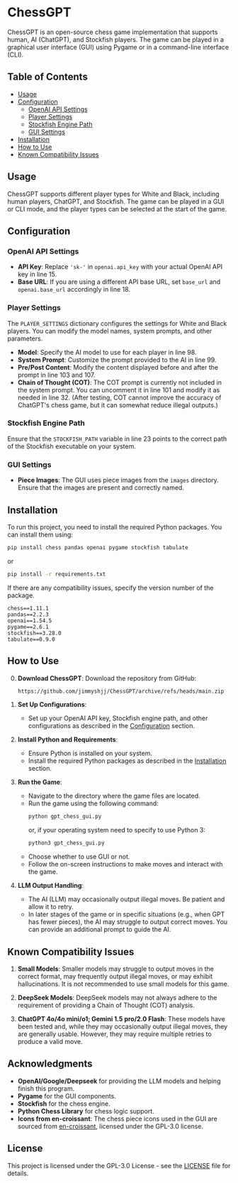 # ChessGPT

ChessGPT is an open-source chess game implementation that supports human, AI (ChatGPT), and Stockfish players. The game can be played in a graphical user interface (GUI) using Pygame or in a command-line interface (CLI).

## Table of Contents

- [Usage](#usage)
- [Configuration](#configuration)
  - [OpenAI API Settings](#openai-api-settings)
  - [Player Settings](#player-settings)
  - [Stockfish Engine Path](#stockfish-engine-path)
  - [GUI Settings](#gui-settings)
- [Installation](#installation)
- [How to Use](#how-to-use)
- [Known Compatibility Issues](#known-compatibility-issues)

## Usage

ChessGPT supports different player types for White and Black, including human players, ChatGPT, and Stockfish. The game can be played in a GUI or CLI mode, and the player types can be selected at the start of the game.

## Configuration

### OpenAI API Settings

- **API Key**: Replace `'sk-'` in `openai.api_key` with your actual OpenAI API key in line 15.
- **Base URL**: If you are using a different API base URL, set `base_url` and `openai.base_url` accordingly in line 18.

### Player Settings

The `PLAYER_SETTINGS` dictionary configures the settings for White and Black players. You can modify the model names, system prompts, and other parameters.

- **Model**: Specify the AI model to use for each player in line 98.
- **System Prompt**: Customize the prompt provided to the AI in line 99.
- **Pre/Post Content**: Modify the content displayed before and after the prompt in line 103 and 107.
- **Chain of Thought (COT)**: The COT prompt is currently not included in the system prompt. You can uncomment it in line 101 and modify it as needed in line 32. (After testing, COT cannot improve the accuracy of ChatGPT's chess game, but it can somewhat reduce illegal outputs.)

### Stockfish Engine Path

Ensure that the `STOCKFISH_PATH` variable in line 23 points to the correct path of the Stockfish executable on your system.

### GUI Settings

- **Piece Images**: The GUI uses piece images from the `images` directory. Ensure that the images are present and correctly named.

## Installation

To run this project, you need to install the required Python packages. You can install them using:

```bash
pip install chess pandas openai pygame stockfish tabulate
```
or
```bash
pip install -r requirements.txt
```

If there are any compatibility issues, specify the version number of the package.
```
chess==1.11.1
pandas==2.2.3
openai==1.54.5
pygame==2.6.1
stockfish==3.28.0
tabulate==0.9.0
```

## How to Use

0. **Download ChessGPT**: Download the repository from GitHub:
   ```bash
   https://github.com/jimmyshjj/ChessGPT/archive/refs/heads/main.zip
   ```

1. **Set Up Configurations**: 
   - Set up your OpenAI API key, Stockfish engine path, and other configurations as described in the [Configuration](#configuration) section.

2. **Install Python and Requirements**:
   - Ensure Python is installed on your system.
   - Install the required Python packages as described in the [Installation](#installation) section.

3. **Run the Game**:
   - Navigate to the directory where the game files are located.
   - Run the game using the following command:
     ```bash
     python gpt_chess_gui.py
     ```
     or, if your operating system need to specify to use Python 3:
     ```bash
     python3 gpt_chess_gui.py
     ```
   - Choose whether to use GUI or not.
   - Follow the on-screen instructions to make moves and interact with the game.

4. **LLM Output Handling**:
   - The AI (LLM) may occasionally output illegal moves. Be patient and allow it to retry.
   - In later stages of the game or in specific situations (e.g., when GPT has fewer pieces), the AI may struggle to output correct moves. You can provide an additional prompt to guide the AI.

## Known Compatibility Issues

1. **Small Models**: Smaller models may struggle to output moves in the correct format, may frequently output illegal moves, or may exhibit hallucinations. It is not recommended to use small models for this game.

2. **DeepSeek Models**: DeepSeek models may not always adhere to the requirement of providing a Chain of Thought (COT) analysis.

3. **ChatGPT 4o/4o mini/o1; Gemini 1.5 pro/2.0 Flash**: These models have been tested and, while they may occasionally output illegal moves, they are generally usable. However, they may require multiple retries to produce a valid move.

## Acknowledgments

- **OpenAI/Google/Deepseek** for providing the LLM models and helping finish this program.
- **Pygame** for the GUI components.
- **Stockfish** for the chess engine.
- **Python Chess Library** for chess logic support.
- **Icons from en-croissant**: The chess piece icons used in the GUI are sourced from [en-croissant](https://github.com/franciscoBSalgueiro/en-croissant/blob/master/public/pieces/chess7.css), licensed under the GPL-3.0 license.

## License

This project is licensed under the GPL-3.0 License - see the [LICENSE](LICENSE) file for details.
